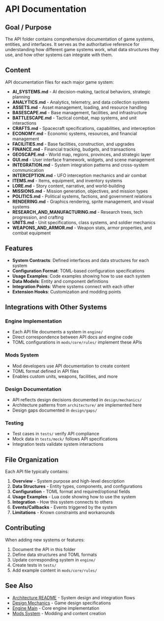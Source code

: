 # API Documentation

## Goal / Purpose

The API folder contains comprehensive documentation of game systems, entities, and interfaces. It serves as the authoritative reference for understanding how different game systems work, what data structures they use, and how other systems can integrate with them.

## Content

API documentation files for each major game system:

- **AI_SYSTEMS.md** - AI decision-making, tactical behaviors, strategic planning
- **ANALYTICS.md** - Analytics, telemetry, and data collection systems
- **ASSETS.md** - Asset management, loading, and resource handling
- **BASESCAPE.md** - Base management, facilities, and infrastructure
- **BATTLESCAPE.md** - Tactical combat, map systems, and unit interactions
- **CRAFTS.md** - Spacecraft specifications, capabilities, and interception
- **ECONOMY.md** - Economic systems, resources, and financial management
- **FACILITIES.md** - Base facilities, construction, and upgrades
- **FINANCE.md** - Financial tracking, budgets, and transactions
- **GEOSCAPE.md** - World map, regions, provinces, and strategic layer
- **GUI.md** - User interface framework, widgets, and scene management
- **INTEGRATION.md** - System integration patterns and cross-system communication
- **INTERCEPTION.md** - UFO interception mechanics and air combat
- **ITEMS.md** - Items, equipment, and inventory systems
- **LORE.md** - Story content, narrative, and world-building
- **MISSIONS.md** - Mission generation, objectives, and mission types
- **POLITICS.md** - Political systems, factions, and government relations
- **RENDERING.md** - Graphics rendering, sprite management, and visual systems
- **RESEARCH_AND_MANUFACTURING.md** - Research trees, tech progression, and crafting
- **UNITS.md** - Unit specifications, class systems, and soldier mechanics
- **WEAPONS_AND_ARMOR.md** - Weapon stats, armor properties, and combat equipment

## Features

- **System Contracts**: Defined interfaces and data structures for each system
- **Configuration Format**: TOML-based configuration specifications
- **Usage Examples**: Code examples showing how to use each system
- **Data Models**: Entity and component definitions
- **Integration Points**: Where systems connect with each other
- **Extension Hooks**: Customization and modding points

## Integrations with Other Systems

### Engine Implementation
- Each API file documents a system in `engine/`
- Direct correspondence between API docs and engine code
- TOML configurations in `mods/core/rules/` implement these APIs

### Mods System
- Mod developers use API documentation to create content
- TOML format defined in API files
- Enables custom units, weapons, facilities, and more

### Design Documentation
- API reflects design decisions documented in `design/mechanics/`
- Architecture patterns from `architecture/` are implemented here
- Design gaps documented in `design/gaps/`

### Testing
- Test cases in `tests/` verify API compliance
- Mock data in `tests/mock/` follows API specifications
- Integration tests validate system interactions

## File Organization

Each API file typically contains:

1. **Overview** - System purpose and high-level description
2. **Data Structures** - Entity types, components, and configurations
3. **Configuration** - TOML format and required/optional fields
4. **Usage Examples** - Lua code showing how to use the system
5. **Integration** - How this system connects to others
6. **Events/Callbacks** - Events triggered by the system
7. **Limitations** - Known constraints and workarounds

## Contributing

When adding new systems or features:

1. Document the API in this folder
2. Define data structures and TOML formats
3. Update corresponding system in `engine/`
4. Create tests in `tests/`
5. Add example content in `mods/core/rules/`

## See Also

- [Architecture README](../architecture/README.md) - System design and integration flows
- [Design Mechanics](../design/mechanics/) - Game design specifications
- [Engine Main](../engine/README.md) - Core engine implementation
- [Mods System](../mods/README.md) - Modding and content creation
